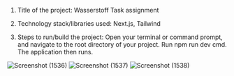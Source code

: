  1. Title of the project: Wasserstoff Task assignment

 2. Technology stack/libraries used: Next.js, Tailwind

 3. Steps to run/build the project: Open your terminal or command prompt, and navigate to the root directory of your project. Run npm run dev cmd. The application then runs.



 

![Screenshot (1536)](https://github.com/Pranjal-1180/wasserstoff/assets/82760664/4600b5dd-c6f9-4fa5-a15b-28f29e52b98e)
![Screenshot (1537)](https://github.com/Pranjal-1180/wasserstoff/assets/82760664/e0d23006-4ad2-4e78-935b-e56e36056e9b)
![Screenshot (1538)](https://github.com/Pranjal-1180/wasserstoff/assets/82760664/604cbe63-4e61-4de1-86c6-bc241d158337)




